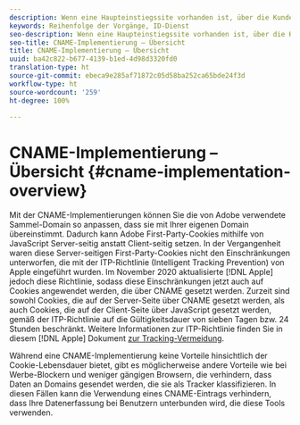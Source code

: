 ```yaml
---
description: Wenn eine Haupteinstiegssite vorhanden ist, über die Kunden vor dem Besuch weiterer Domänen identifiziert werden können, besteht die Möglichkeit, per CNAME das domänenübergreifende Tracking für Browser zu aktivieren, die keine Drittanbieter-Cookies akzeptieren (z. B. Safari).
keywords: Reihenfolge der Vorgänge, ID-Dienst
seo-description: Wenn eine Haupteinstiegssite vorhanden ist, über die Kunden vor dem Besuch weiterer Domänen identifiziert werden können, besteht die Möglichkeit, per CNAME das domänenübergreifende Tracking für Browser zu aktivieren, die keine Drittanbieter-Cookies akzeptieren (z. B. Safari).
seo-title: CNAME-Implementierung – Übersicht
title: CNAME-Implementierung – Übersicht
uuid: ba42c822-b677-4139-b1ed-4d98d3320fd0
translation-type: ht
source-git-commit: ebeca9e285af71872c05d58ba252ca65bde24f3d
workflow-type: ht
source-wordcount: '259'
ht-degree: 100%

---
```



# CNAME-Implementierung – Übersicht {#cname-implementation-overview}

Mit der CNAME-Implementierungen können Sie die von Adobe verwendete Sammel-Domain so anpassen, dass sie mit Ihrer eigenen Domain übereinstimmt. Dadurch kann Adobe First-Party-Cookies mithilfe von JavaScript Server-seitig anstatt Client-seitig setzen. In der Vergangenheit waren diese Server-seitigen First-Party-Cookies nicht den Einschränkungen unterworfen, die mit der ITP-Richtlinie (Intelligent Tracking Prevention) von Apple eingeführt wurden. Im November 2020 aktualisierte [!DNL Apple] jedoch diese Richtlinie, sodass diese Einschränkungen jetzt auch auf Cookies angewendet werden, die über CNAME gesetzt werden. Zurzeit sind sowohl Cookies, die auf der Server-Seite über CNAME gesetzt werden, als auch Cookies, die auf der Client-Seite über JavaScript gesetzt werden, gemäß der ITP-Richtlinie auf die Gültigkeitsdauer von sieben Tagen bzw. 24 Stunden beschränkt. Weitere Informationen zur ITP-Richtlinie finden Sie in diesem [!DNL Apple] Dokument [zur Tracking-Vermeidung](https://webkit.org/tracking-prevention/#intelligent-tracking-prevention-itp).

Während eine CNAME-Implementierung keine Vorteile hinsichtlich der Cookie-Lebensdauer bietet, gibt es möglicherweise andere Vorteile wie bei Werbe-Blockern und weniger gängigen Browsern, die verhindern, dass Daten an Domains gesendet werden, die sie als Tracker klassifizieren. In diesen Fällen kann die Verwendung eines CNAME-Eintrags verhindern, dass Ihre Datenerfassung bei Benutzern unterbunden wird, die diese Tools verwenden.